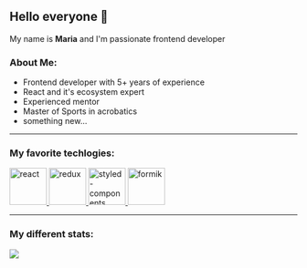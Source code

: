 ## Hello everyone 👋

My name is **Maria** and I'm passionate frontend developer

### About Me:
- Frontend developer with 5+ years of experience
- React and it's ecosystem expert
- Experienced mentor
- Master of Sports in acrobatics
- something new...

---

### My favorite techlogies:

<p>
  <a href="https://reactjs.org/">
    <img src="https://www.vectorlogo.zone/logos/reactjs/reactjs-icon.svg" alt="react" width="65" height="65"/>
  </a>
  <a href="https://redux.js.org/">
    <img src="https://raw.githubusercontent.com/detain/svg-logos/780f25886640cef088af994181646db2f6b1a3f8/svg/redux.svg" alt="redux" width="65" height="65"/> 
  </a>
  <a href="https://styled-components.com/">
    <img src="https://avatars.githubusercontent.com/u/20658825?s=200&v=4" alt="styled-components" width="65" height="65"/>
  </a>
  <a href="https://formik.org/docs/overview">
    <img src="https://user-images.githubusercontent.com/4060187/61057426-4e5a4600-a3c3-11e9-9114-630743e05814.png" alt="formik" width="65" height="65"/>
  </a>
</p>

---

### My different stats:

<img src="https://github-readme-codewars-stats.herokuapp.com/api/?username=balakleeva&card&colormode=dark_mode" />
